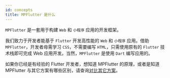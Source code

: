 ```yaml
---
id: concepts
title: MPFlutter 是什么
---
```


`MPFlutter` 是一套用于构建 `Web` 和 `小程序` 应用的开发框架。

我们致力于开发者能基于 `Flutter` 开发高性能的 `Web` 和 `小程序` 应用。借助 `MPFlutter`，开发者毋需学习 `CSS`，不需要编写 `HTML`，只需使用原有的 `Flutter` 技术栈即可完成 Web 应用开发。当然，`MPFlutter` 是使用 `Dart` 编写应用的。

如果你已经是有经验的 Flutter 开发者，想知道 MPFlutter 的原理，或者是知道 MPFlutter 与其它方案有哪些区别，请查询[对比其它方案](Compare.md)。

